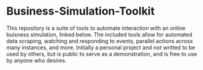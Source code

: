 # Business-Simulation-Toolkit
This repository is a suite of tools to automate interaction with an online buisness simulation, linked below. The included tools allow for automated data scraping, watching and responding to events, parallel actions across many instances, and more. Initially a personal project and not writted to be used by others, but is public to serve as a demonstration, and is free to use by anyone who desires.
